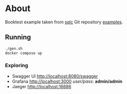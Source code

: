 # About

Booktest example taken from [sqlc][sqlc] Git repository [examples][sqlc-git].

[sqlc]: https://sqlc.dev
[sqlc-git]: https://github.com/sqlc-dev/sqlc/tree/main/examples/booktest

## Running

```sh
./gen.sh
docker compose up
```

### Exploring

- Swagger UI [http://localhost:8080/swagger](http://localhost:8080/swagger)
- Grafana [http://localhost:3000](http://localhost:3000/d/7_VGtoLma/go-grpc1?orgId=1&refresh=10s&from=now-5m&to=now) *user/pass*: **admin/admin**
- Jaeger [http://localhost:16686](http://localhost:16686)

